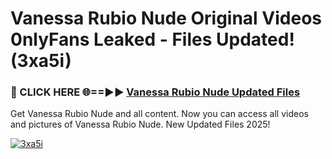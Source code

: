 # Vanessa Rubio Nude Original Videos 0nlyFans Leaked - Files Updated! (3xa5i)

<h3>🔴 CLICK HERE 🌐==►► <a href="https://tinyurl.com/5h6xmrr3" rel="nofollow">Vanessa Rubio Nude Updated Files</a></h3>

Get Vanessa Rubio Nude and all content. Now you can access all videos and pictures of Vanessa Rubio Nude. New Updated Files 2025!

[![3xa5i](https://i.imgur.com/KVD873Z.gif)](https://tinyurl.com/5h6xmrr3)
